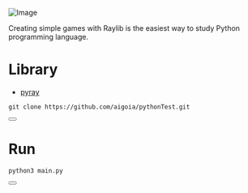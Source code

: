 ![Image](https://img1.daumcdn.net/thumb/R1280x0/?scode=mtistory2&fname=https%3A%2F%2Fblog.kakaocdn.net%2Fdn%2FslIIw%2FbtsLyT9LS4u%2Fg3mwAZWQpzvZkkuWaKOoF1%2Fimg.png)

Creating simple games with Raylib is the easiest way to study Python programming language.

# Library
- [pyray](https://github.com/electronstudio/raylib-python-cffi)

<div class="code-box">
  <pre><code>git clone https://github.com/aigoia/pythonTest.git</code></pre>
  <button onclick="copyCode(this)"></button>
</div>

# Run

<div class="code-box">
  <pre><code>python3 main.py</code></pre>
  <button onclick="copyCode(this)"></button>
</div>
